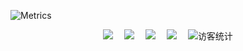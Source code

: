 <!-- github信息统计 -->
![Metrics](https://metrics.lecoq.io/HK5202?template=classic&base.indepth=false&base.hireable=false&config.timezone=Asia%2FShanghai)

<!-- 各大社交平台主页 -->
<div align="center">
  <a href="https://www.zhihu.com/people/kai-le-71-9/"><img src="https://img.shields.io/badge/zhihu-%E7%9F%A5%E4%B9%8E-blue"></a>&emsp;
  <a href="https://space.bilibili.com/506443071?spm_id_from=333.1007.0.0/"><img src="https://img.shields.io/badge/bilibili-B%E7%AB%99-ff69b4"></a>&emsp;
  <a href="https://www.youtube.com/channel/UC2UUD8d8Bj8HDYIC3pTMp5w"><img src="https://img.shields.io/badge/youtube-%E6%B2%B9%E7%AE%A1-c32136"></a>&emsp;
  <a href="https://www.facebook.com/kai.he.75470/"><img src="https://img.shields.io/badge/facebook-%E8%84%B8%E4%B9%A6-003472"></a>&emsp;
<!-- 访客数统计徽标 -->
  <img src="https://visitor-badge.glitch.me/badge?page_id=HK5202" alt="访客统计" /></div>
<!-- 贪吃蛇热力图 -->

